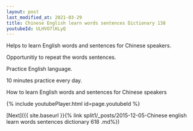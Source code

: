 ```yaml
---
layout: post
last_modified_at: 2021-03-29
title: Chinese English learn words sentences Dictionary 138 
youtubeId: ULHVO7lKLyQ
---
```

 
 
Helps to learn English words and sentences for Chinese speakers.

Opportunitiy to repeat the words sentences. 

Practice English language. 
 
10 minutes practice every day. 
 
How to learn English words and sentences for Chinese speakers 
 
{% include youtubePlayer.html id=page.youtubeId %}
 
 
[Next]({{ site.baseurl }}{% link  split1/_posts/2015-12-05-Chinese english learn words sentences dictionary 618 .md%})
 

